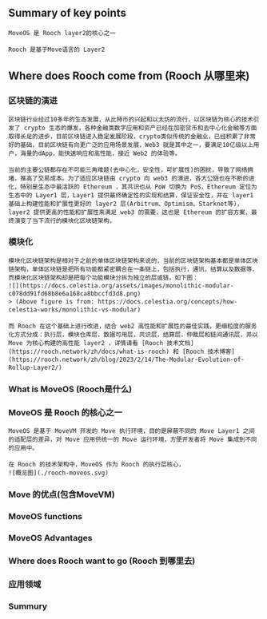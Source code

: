 
## Summary of key points

    MoveOS 是 Rooch layer2的核心之一

    Rooch 是基于Move语言的 Layer2

## Where does Rooch come from (Rooch 从哪里来) 

  ### 区块链的演进
    区块链行业经过10多年的生态发展，从比特币的兴起和以太坊的流行，以区块链为核心的技术引发了 crypto 生态的爆发，各种金融类数字应用和资产已经在加密货币和去中心化金融等方面取得长足的进步，目前区块链进入稳定发展阶段，crypto类似传统的金融业，已经积累了非常好的基础，目前区块链有向更广泛的应用场景发展，Web3 就是其中之一，要满足10亿级以上用户，海量的dApp，能快速响应和高性能，接近 Web2 的体验等。

    当前的主要公链都存在不可能三角难题(去中心化，安全性，可扩展性)的困扰，导致了网络拥堵，推高了交易成本。为了适应区块链由 crypto 向 web3 的演进，各大公链也在不断的进化，特别是生态中最活跃的 Ethereum ，其共识也从 PoW 切换为 PoS，Ethereum 定位为 生态中的 Layer1 层，Layer1 提供最终确定性的实现和结算，保证安全性，并在 layer1 基础上构建性能和扩展性更好的 layer2 层(Arbitrum、Optimism、Starknet等)，layer2 提供更高的性能和扩展性来满足 web3 的需要，这也是 Ethereum 的扩容方案，最终演变了当下流行的模块化区块链架构，

  ### 模块化
    模块化区块链架构是相对于之前的单体区块链架构来说的，当前的区块链架构基本都是单体区块链架构，单体区块链是把所有功能都紧密耦合在一条链上，包括执行，通讯，结算以及数据等，而模块化区块链架构却是把每个功能模块分拆为独立的层或链，如下图：
    ![](https://docs.celestia.org/assets/images/monolithic-modular-c078dd91fd68b8e6a168ca8bbccfd3d8.png)
    > (Above figure is from: https://docs.celestia.org/concepts/how-celestia-works/monolithic-vs-modular)

    而 Rooch 在这个基础上进行改进，结合 web2 高性能和扩展性的最佳实践，更细粒度的服务化方式分成：执行层，模块仓库层，数据可用层，共识层，结算层，仲裁层和链间通讯层，并以 Move 为核心构建的高性能 layer2 ，详情请看 [Rooch 技术文档](https://rooch.network/zh/docs/what-is-rooch) 和 [Rooch 技术博客](https://rooch.network/zh/blog/2023/2/14/The-Modular-Evolution-of-Rollup-Layer2/)


### What is MoveOS (Rooch是什么)

  ### MoveOS 是 Rooch 的核心之一
    MoveOS 是基于 MoveVM 开发的 Move 执行环境，目的是屏蔽不同的 Move Layer1 之间的适配层的差异，对 Move 应用供统一的 Move 运行环境，方便开发者将 Move 集成到不同的应用中。

    在 Rooch 的技术架构中，MoveOS 作为 Rooch 的执行层核心，
    ![概览图](./rooch-moveos.svg)
    
  ### Move 的优点(包含MoveVM)

  ### MoveOS functions

  ### MoveOS Advantages

### Where does Rooch want to go (Rooch 到哪里去)

  ### 应用领域

### Summury
